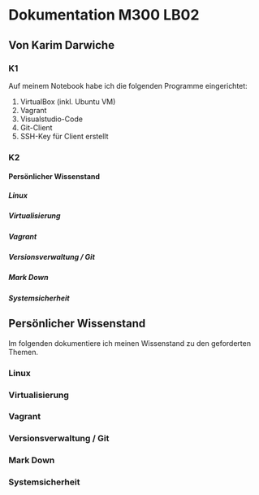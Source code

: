 # Dokumentation M300 LB02
## Von Karim Darwiche


### K1
Auf meinem Notebook habe ich die folgenden Programme eingerichtet:
1. VirtualBox (inkl. Ubuntu VM)
2. Vagrant
3. Visualstudio-Code
4. Git-Client
5. SSH-Key für Client erstellt

### K2
#### Persönlicher Wissenstand
##### Linux

##### Virtualisierung

##### Vagrant

##### Versionsverwaltung / Git

##### Mark Down

##### Systemsicherheit


## Persönlicher Wissenstand
Im folgenden dokumentiere ich meinen Wissenstand zu den geforderten Themen.

### Linux

### Virtualisierung

### Vagrant

### Versionsverwaltung / Git

### Mark Down

### Systemsicherheit